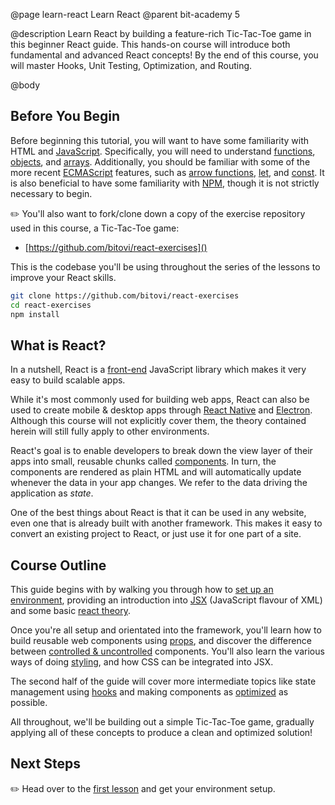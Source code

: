 @page learn-react Learn React
@parent bit-academy 5

@description Learn React by building a feature-rich Tic-Tac-Toe game in this beginner React guide. This hands-on course will introduce both fundamental and advanced React concepts! By the end of this course, you will master Hooks, Unit Testing, Optimization, and Routing.

@body

## Before You Begin

Before beginning this tutorial, you will want to have some familiarity with HTML and [JavaScript](https://www.bitovi.com/academy/learn-advanced-javascript.html). Specifically, you will need to understand [functions](https://developer.mozilla.org/en-US/docs/Web/JavaScript/Guide/Functions), [objects](https://developer.mozilla.org/en-US/docs/Web/JavaScript/Reference/Global_Objects/Object), and [arrays](https://developer.mozilla.org/en-US/docs/Web/JavaScript/Reference/Global_Objects/Array). Additionally, you should be familiar with some of the more recent [ECMAScript](https://medium.com/sons-of-javascript/javascript-an-introduction-to-es6-1819d0d89a0f) features, such as [arrow functions](https://developer.mozilla.org/en-US/docs/Web/JavaScript/Reference/Functions/Arrow_functions), [let](https://developer.mozilla.org/en-US/docs/Web/JavaScript/Reference/Statements/let), and [const](https://developer.mozilla.org/en-US/docs/Web/JavaScript/Reference/Statements/const). It is also beneficial to have some familiarity with [NPM](https://docs.npmjs.com/about-npm/), though it is not strictly necessary to begin.

✏️ You'll also want to fork/clone down a copy of the exercise repository used in this course, a Tic-Tac-Toe game:

- [https://github.com/bitovi/react-exercises]()

This is the codebase you'll be using throughout the series of the lessons to improve your React skills.

```bash
git clone https://github.com/bitovi/react-exercises
cd react-exercises
npm install
```

## What is React?

In a nutshell, React is a [front-end](https://www.coursereport.com/blog/front-end-development-vs-back-end-development-where-to-start) JavaScript library which makes it very easy to build scalable apps.

While it's most commonly used for building web apps, React can also be used to create mobile & desktop apps through [React Native](https://reactnative.dev/) and [Electron](https://www.electronjs.org/). Although this course will not explicitly cover them, the theory contained herein will still fully apply to other environments.

React's goal is to enable developers to break down the view layer of their apps into small, reusable chunks called [components](https://reactjs.org/docs/components-and-props.html). In turn, the components are rendered as plain HTML and will automatically update whenever the data in your app changes. We refer to the data driving the application as _state_.

One of the best things about React is that it can be used in any website, even one that is already built with another framework. This makes it easy to convert an existing project to React, or just use it for one part of a site.

## Course Outline

This guide begins with by walking you through how to [set up an environment](/learn-react/setting-up-environment.html), providing an introduction into [JSX](/learn-react/intro-to-jsx.html) (JavaScript flavour of XML) and some basic [react theory](/learn-react/react-theory.html).

Once you're all setup and orientated into the framework, you'll learn how to build reusable web components using [props](/learn-react/props.html), and discover the difference between [controlled & uncontrolled](/learn-react/controlled-vs-uncontrolled-components.html) components. You'll also learn the various ways of doing [styling](/learn-react/styling-in-react.html), and how CSS can be integrated into JSX.

The second half of the guide will cover more intermediate topics like state management using [hooks](/learn-react/intro-to-hooks.html) and making components as [optimized](/learn-react/optimization-hooks.html) as possible.

All throughout, we'll be building out a simple Tic-Tac-Toe game, gradually applying all of these concepts to produce a clean and optimized solution!

## Next Steps

✏️ Head over to the [first lesson](/learn-react/setting-up-environment.html) and get your environment setup.

